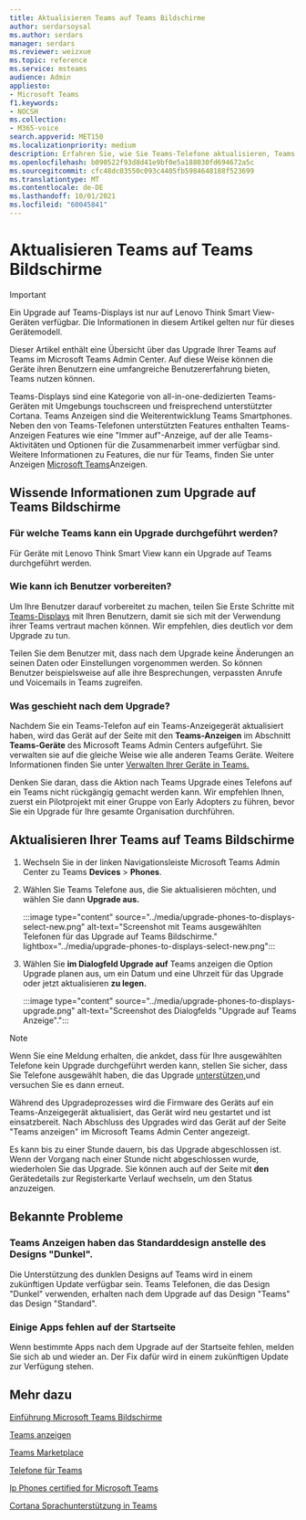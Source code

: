 ```yaml
---
title: Aktualisieren Teams auf Teams Bildschirme
author: serdarsoysal
ms.author: serdars
manager: serdars
ms.reviewer: weizxue
ms.topic: reference
ms.service: msteams
audience: Admin
appliesto:
- Microsoft Teams
f1.keywords:
- NOCSH
ms.collection:
- M365-voice
search.appverid: MET150
ms.localizationpriority: medium
description: Erfahren Sie, wie Sie Teams-Telefone aktualisieren, Teams im Microsoft Teams Admin Center angezeigt werden.
ms.openlocfilehash: b090522f93d8d41e9bf0e5a188030fd694672a5c
ms.sourcegitcommit: cfc48dc03550c093c4405fb5984648188f523699
ms.translationtype: MT
ms.contentlocale: de-DE
ms.lasthandoff: 10/01/2021
ms.locfileid: "60045841"
---
```

# <a name="upgrade-teams-phones-to-teams-displays"></a>Aktualisieren Teams auf Teams Bildschirme

> [!IMPORTANT]
> Ein Upgrade auf Teams-Displays ist nur auf Lenovo Think Smart View-Geräten verfügbar. Die Informationen in diesem Artikel gelten nur für dieses Gerätemodell.  

Dieser Artikel enthält eine Übersicht über das Upgrade Ihrer Teams auf Teams im Microsoft Teams Admin Center. Auf diese Weise können die Geräte ihren Benutzern eine umfangreiche Benutzererfahrung bieten, Teams nutzen können.

Teams-Displays sind eine Kategorie von all-in-one-dedizierten Teams-Geräten mit Umgebungs touchscreen und freisprechend unterstützter Cortana. Teams Anzeigen sind die Weiterentwicklung Teams Smartphones. Neben den [](phones-for-teams.md#features-supported-by-teams-phones)von Teams-Telefonen unterstützten Features enthalten Teams-Anzeigen Features wie eine "Immer auf"-Anzeige, auf der alle Teams-Aktivitäten und Optionen für die Zusammenarbeit immer verfügbar sind. Weitere Informationen zu Features, die nur für Teams, finden Sie unter Anzeigen [Microsoft Teams](teams-displays.md)Anzeigen.

## <a name="what-you-need-to-know-about-upgrading-to-teams-displays"></a>Wissende Informationen zum Upgrade auf Teams Bildschirme

### <a name="which-teams-phones-can-be-upgraded"></a>Für welche Teams kann ein Upgrade durchgeführt werden?

Für Geräte mit Lenovo Think Smart View kann ein Upgrade auf Teams durchgeführt werden.

### <a name="how-can-i-prepare-users"></a>Wie kann ich Benutzer vorbereiten?

Um Ihre Benutzer darauf vorbereitet zu machen, teilen Sie Erste Schritte mit [Teams-Displays](https://support.microsoft.com/office/get-started-with-teams-displays-ff299825-7f13-4528-96c2-1d3437e6d4e6) mit Ihren Benutzern, damit sie sich mit der Verwendung ihrer Teams vertraut machen können. Wir empfehlen, dies deutlich vor dem Upgrade zu tun.

Teilen Sie dem Benutzer mit, dass nach dem Upgrade keine Änderungen an seinen Daten oder Einstellungen vorgenommen werden. So können Benutzer beispielsweise auf alle ihre Besprechungen, verpassten Anrufe und Voicemails in Teams zugreifen. 

### <a name="what-happens-after-the-upgrade"></a>Was geschieht nach dem Upgrade?

Nachdem Sie ein Teams-Telefon auf ein Teams-Anzeigegerät aktualisiert haben, wird das Gerät auf der Seite mit den **Teams-Anzeigen** im Abschnitt **Teams-Geräte** des Microsoft Teams Admin Centers aufgeführt. Sie verwalten sie auf die gleiche Weise wie alle anderen Teams Geräte. Weitere Informationen finden Sie unter [Verwalten Ihrer Geräte in Teams.](device-management.md)

Denken Sie daran, dass die Aktion nach Teams Upgrade eines Telefons auf ein Teams nicht rückgängig gemacht werden kann. Wir empfehlen Ihnen, zuerst ein Pilotprojekt mit einer Gruppe von Early Adopters zu führen, bevor Sie ein Upgrade für Ihre gesamte Organisation durchführen. 

## <a name="upgrade-your-teams-phones-to-teams-displays"></a>Aktualisieren Ihrer Teams auf Teams Bildschirme

1. Wechseln Sie in der linken Navigationsleiste Microsoft Teams Admin Center zu Teams **Devices**  >  **Phones**.
2. Wählen Sie Teams Telefone aus, die Sie aktualisieren möchten, und wählen Sie dann **Upgrade aus.**

    :::image type="content" source="../media/upgrade-phones-to-displays-select-new.png" alt-text="Screenshot mit Teams ausgewählten Telefonen für das Upgrade auf Teams Bildschirme." lightbox="../media/upgrade-phones-to-displays-select-new.png":::

3. Wählen Sie **im Dialogfeld Upgrade auf** Teams  anzeigen die Option Upgrade planen aus, um ein Datum und eine Uhrzeit für das Upgrade oder jetzt aktualisieren **zu legen.**

    :::image type="content" source="../media/upgrade-phones-to-displays-upgrade.png" alt-text="Screenshot des Dialogfelds "Upgrade auf Teams Anzeige".":::

> [!NOTE]
> Wenn Sie eine Meldung erhalten, die ankdet, dass für Ihre ausgewählten Telefone kein Upgrade durchgeführt werden kann, stellen Sie sicher, dass Sie Telefone ausgewählt haben, die das Upgrade [unterstützen,](#which-teams-phones-can-be-upgraded)und versuchen Sie es dann erneut.

Während des Upgradeprozesses wird die Firmware des Geräts auf ein Teams-Anzeigegerät aktualisiert, das Gerät wird neu gestartet und ist einsatzbereit. Nach Abschluss des Upgrades wird das Gerät auf  der Seite "Teams anzeigen" im Microsoft Teams Admin Center angezeigt.

Es kann bis zu einer Stunde dauern, bis das Upgrade abgeschlossen ist. Wenn der Vorgang nach einer Stunde nicht abgeschlossen wurde, wiederholen Sie das Upgrade. Sie können auch auf der Seite mit **den** Gerätedetails zur Registerkarte Verlauf wechseln, um den Status anzuzeigen.

## <a name="known-issues"></a>Bekannte Probleme

### <a name="teams-displays-have-the-default-theme-instead-of-the-dark-theme"></a>Teams Anzeigen haben das Standarddesign anstelle des Designs "Dunkel".

Die Unterstützung des dunklen Designs auf Teams wird in einem zukünftigen Update verfügbar sein. Teams Telefonen, die das Design "Dunkel" verwenden, erhalten nach dem Upgrade auf das Design "Teams" das Design "Standard".

### <a name="some-apps-are-missing-from-the-home-screen"></a>Einige Apps fehlen auf der Startseite

Wenn bestimmte Apps nach dem Upgrade auf der Startseite fehlen, melden Sie sich ab und wieder an. Der Fix dafür wird in einem zukünftigen Update zur Verfügung stehen.

## <a name="see-also"></a>Mehr dazu

[Einführung Microsoft Teams Bildschirme](https://techcommunity.microsoft.com/t5/microsoft-teams-blog/introducing-microsoft-teams-displays/ba-p/1505437)

[Teams anzeigen](teams-displays.md)

[Teams Marketplace](https://office.com/teamsdevices)

[Telefone für Teams](phones-for-teams.md)

[Ip Phones certified for Microsoft Teams](teams-ip-phones.md)

[Cortana Sprachunterstützung in Teams](../cortana-in-teams.md)
